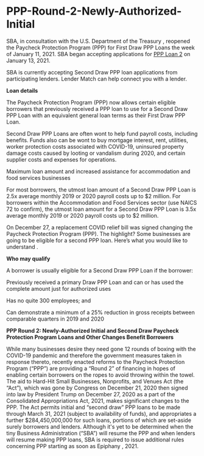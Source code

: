 # PPP-Round-2-Newly-Authorized-Initial
<p>SBA, in consultation with the U.S. Department of the Treasury , reopened the Paycheck Protection Program (PPP) for First Draw PPP Loans the week of January 11, 2021. SBA began accepting applications for <a href="https://apnews.com/press-release/kisspr/technology-business-public-private-partnerships-government-business-and-finance-professional-services-f753e6c9084d94b3eaea1ea6803019ef">PPP Loan 2</a> on January 13, 2021.</p>
<p>SBA is currently accepting Second Draw PPP loan applications from participating lenders. Lender Match can help connect you with a lender.</p>
<p><strong>Loan details</strong></p>
<p>The Paycheck Protection Program (PPP) now allows certain eligible borrowers that previously received a PPP loan to use for a Second Draw PPP Loan with an equivalent general loan terms as their First Draw PPP Loan.</p>
<p>Second Draw PPP Loans are often wont to help fund payroll costs, including benefits. Funds also can be wont to buy mortgage interest, rent, utilities, worker protection costs associated with COVID-19, uninsured property damage costs caused by looting or vandalism during 2020, and certain supplier costs and expenses for operations.</p>
<p>Maximum loan amount and increased assistance for accommodation and food services businesses</p>
<p>For most borrowers, the utmost loan amount of a Second Draw PPP Loan is 2.5x average monthly 2019 or 2020 payroll costs up to $2 million. For borrowers within the Accommodation and Food Services sector (use NAICS 72 to confirm), the utmost loan amount for a Second Draw PPP Loan is 3.5x average monthly 2019 or 2020 payroll costs up to $2 million.</p>
<p>On December 27, a replacement COVID relief bill was signed changing the Paycheck Protection Program (PPP). The highlight? Some businesses are going to be eligible for a second PPP loan. Here&rsquo;s what you would like to understand .</p>
<p><strong>Who may qualify</strong></p>
<p>A borrower is usually eligible for a Second Draw PPP Loan if the borrower:</p>
<p>Previously received a primary Draw PPP Loan and can or has used the complete amount just for authorized uses</p>
<p>Has no quite 300 employees; and</p>
<p>Can demonstrate a minimum of a 25% reduction in gross receipts between comparable quarters in 2019 and 2020</p>
<p><strong>PPP Round 2: Newly-Authorized Initial and Second Draw Paycheck Protection Program Loans and Other Changes Benefit Borrowers</strong></p>
<p>While many businesses desire they need gone 12 rounds of boxing with the COVID-19 pandemic and therefore the government measures taken in response thereto, recently enacted reforms to the Paycheck Protection Program (&ldquo;PPP&rdquo;) are providing a &ldquo;Round 2&rdquo; of financing in hopes of enabling certain borrowers on the ropes to avoid throwing within the towel. The aid to Hard-Hit Small Businesses, Nonprofits, and Venues Act (the &ldquo;Act&rdquo;), which was gone by Congress on December 21, 2020 then signed into law by President Trump on December 27, 2020 as a part of the Consolidated Appropriations Act, 2021, makes significant changes to the PPP. The Act permits initial and &ldquo;second draw&rdquo; PPP loans to be made through March 31, 2021 (subject to availability of funds), and appropriates a further $284,450,000,000 for such loans, portions of which are set-aside surely borrowers and lenders. Although it's yet to be determined when the tiny Business Administration (&ldquo;SBA&rdquo;) will resume the PPP and when lenders will resume making PPP loans, SBA is required to issue additional rules concerning PPP starting as soon as Epiphany , 2021.</p>
